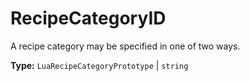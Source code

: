 # RecipeCategoryID

A recipe category may be specified in one of two ways.

**Type:** `LuaRecipeCategoryPrototype` | `string`

